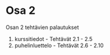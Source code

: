 # Osa 2

Osan 2 tehtävien palautukset

1. kurssitiedot - Tehtävät 2.1 - 2.5
2. puhelinluettelo - Tehtävät 2.6 - 2.10
